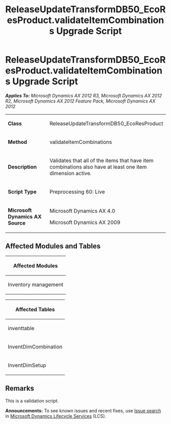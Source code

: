 ﻿---
title: ReleaseUpdateTransformDB50_EcoResProduct.validateItemCombinations Upgrade Script
TOCTitle: ReleaseUpdateTransformDB50_EcoResProduct.validateItemCombinations Upgrade Script
ms:assetid: 0ff5f8d3-e802-4a1b-ca46-a2a23e077684
ms:mtpsurl: https://msdn.microsoft.com/en-us/library/JJ735767(v=AX.60)
ms:contentKeyID: 49706680
ms.date: 05/18/2015
mtps_version: v=AX.60
---

# ReleaseUpdateTransformDB50\_EcoResProduct.validateItemCombinations Upgrade Script 


_**Applies To:** Microsoft Dynamics AX 2012 R3, Microsoft Dynamics AX 2012 R2, Microsoft Dynamics AX 2012 Feature Pack, Microsoft Dynamics AX 2012_

<table>
<colgroup>
<col style="width: 50%" />
<col style="width: 50%" />
</colgroup>
<tbody>
<tr class="odd">
<td><p><strong>Class</strong></p></td>
<td><p>ReleaseUpdateTransformDB50_EcoResProduct</p></td>
</tr>
<tr class="even">
<td><p><strong>Method</strong></p></td>
<td><p>validateItemCombinations</p></td>
</tr>
<tr class="odd">
<td><p><strong>Description</strong></p></td>
<td><p>Validates that all of the items that have item combinations also have at least one item dimension active.</p></td>
</tr>
<tr class="even">
<td><p><strong>Script Type</strong></p></td>
<td><p>Preprocessing 60: Live</p></td>
</tr>
<tr class="odd">
<td><p><strong>Microsoft Dynamics AX Source</strong></p></td>
<td><p>Microsoft Dynamics AX 4.0</p>
<p>Microsoft Dynamics AX 2009</p></td>
</tr>
</tbody>
</table>


## Affected Modules and Tables

<table>
<colgroup>
<col style="width: 100%" />
</colgroup>
<thead>
<tr class="header">
<th><p>Affected Modules</p></th>
</tr>
</thead>
<tbody>
<tr class="odd">
<td><p>Inventory management</p></td>
</tr>
</tbody>
</table>


<table>
<colgroup>
<col style="width: 100%" />
</colgroup>
<thead>
<tr class="header">
<th><p>Affected Tables</p></th>
</tr>
</thead>
<tbody>
<tr class="odd">
<td><p>inventtable</p></td>
</tr>
<tr class="even">
<td><p>InventDimCombination</p></td>
</tr>
<tr class="odd">
<td><p>InventDimSetup</p></td>
</tr>
</tbody>
</table>


## Remarks

This is a validation script.

  
**Announcements:** To see known issues and recent fixes, use [Issue search](http://go.microsoft.com/fwlink/?linkid=389258) in [Microsoft Dynamics Lifecycle Services](http://go.microsoft.com/fwlink/?linkid=306505) (LCS).

